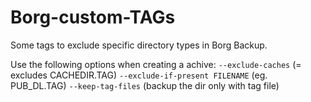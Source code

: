 # Borg-custom-TAGs
Some tags to exclude specific directory types in Borg Backup.

Use the following options when creating a achive:
`--exclude-caches` (= excludes CACHEDIR.TAG)
`--exclude-if-present FILENAME` (eg. PUB_DL.TAG)
`--keep-tag-files` (backup the dir only with tag file)
